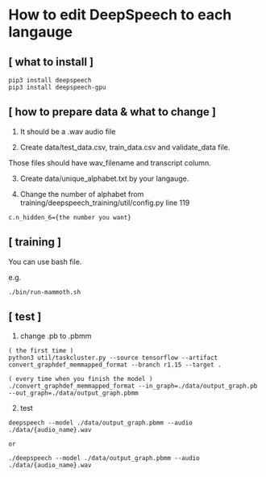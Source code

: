 # How to edit DeepSpeech to each langauge

## [ what to install ]

```
pip3 install deepspeech
pip3 install deepspeech-gpu
```

## [ how to prepare data & what to change ]

1. It should be a .wav audio file

2. Create data/test_data.csv, train_data.csv and validate_data file.

Those files should have wav_filename and transcript column.

3. Create data/unique_alphabet.txt by your langauge.

4. Change the number of alphabet from training/deepspeech_training/util/config.py line 119

```
c.n_hidden_6={the number you want}
```

## [ training ]

You can use bash file.

e.g.

```
./bin/run-mammoth.sh
```

## [ test ]

1. change .pb to .pbmm

```
( the first time )
python3 util/taskcluster.py --source tensorflow --artifact convert_graphdef_memmapped_format --branch r1.15 --target .

( every time when you finish the model )
./convert_graphdef_memmapped_format --in_graph=./data/output_graph.pb --out_graph=./data/output_graph.pbmm
```

2. test

```
deepspeech --model ./data/output_graph.pbmm --audio ./data/{audio_name}.wav

or

./deepspeech --model ./data/output_graph.pbmm --audio ./data/{audio_name}.wav
```

